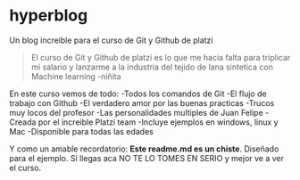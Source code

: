 # hyperblog
Un blog increible para el curso de Git y Github de platzi
> El curso de Git y Github de platzi es lo que me hacia falta para triplicar mi salario y lanzarme a la industria del tejido de lana sintetica con Machine learning
>-niñita

En este curso vemos de todo:
-Todos los comandos de Git
-El flujo de trabajo con Github 
-El verdadero amor por las buenas practicas 
-Trucos muy locos del profesor 
-Las personalidades multiples de Juan Felipe
-Creada por el increible Platzi team
-Incluye ejemplos en windows, linux y Mac
-Disponible para todas las edades

Y como un amable recordatorio: **Este readme.md es un chiste**. Diseñado para el ejemplo. Si llegas aca NO TE LO TOMES EN SERIO y mejor ve a ver el curso.